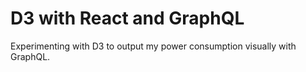 # D3 with React and GraphQL

Experimenting with D3 to output my power consumption visually with GraphQL. 